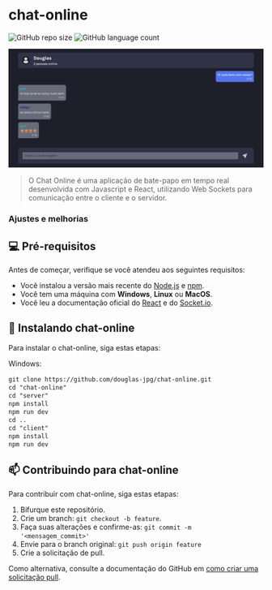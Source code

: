 # chat-online

![GitHub repo size](https://img.shields.io/github/repo-size/douglas-jpg/chat-online?style=for-the-badge)
![GitHub language count](https://img.shields.io/github/languages/count/douglas-jpg/chat-online?style=for-the-badge)

<img src="https://github.com/douglas-jpg/chat-online/blob/main/reameImg.png" alt="Exemplo imagem">

> O Chat Online é uma aplicação de bate-papo em tempo real desenvolvida com Javascript e React, utilizando Web Sockets para comunicação entre o cliente e o servidor.

### Ajustes e melhorias

## 💻 Pré-requisitos

Antes de começar, verifique se você atendeu aos seguintes requisitos:

* Você instalou a versão mais recente do [Node.js](https://nodejs.org/) e [npm](https://www.npmjs.com/).
* Você tem uma máquina com **Windows**, **Linux** ou **MacOS**.
* Você leu a documentação oficial do [React](https://reactjs.org/docs/getting-started.html) e do [Socket.io](https://socket.io).

## 🚀 Instalando chat-online

Para instalar o chat-online, siga estas etapas:

Windows:
```
git clone https://github.com/douglas-jpg/chat-online.git
cd "chat-online"
cd "server"
npm install
npm run dev
cd ..
cd "client"
npm install
npm run dev
```


## 📫 Contribuindo para chat-online

Para contribuir com chat-online, siga estas etapas:

1. Bifurque este repositório.
2. Crie um branch: `git checkout -b feature`.
3. Faça suas alterações e confirme-as: `git commit -m '<mensagem_commit>'`
4. Envie para o branch original: `git push origin feature`
5. Crie a solicitação de pull.

Como alternativa, consulte a documentação do GitHub em [como criar uma solicitação pull](https://help.github.com/en/github/collaborating-with-issues-and-pull-requests/creating-a-pull-request).
